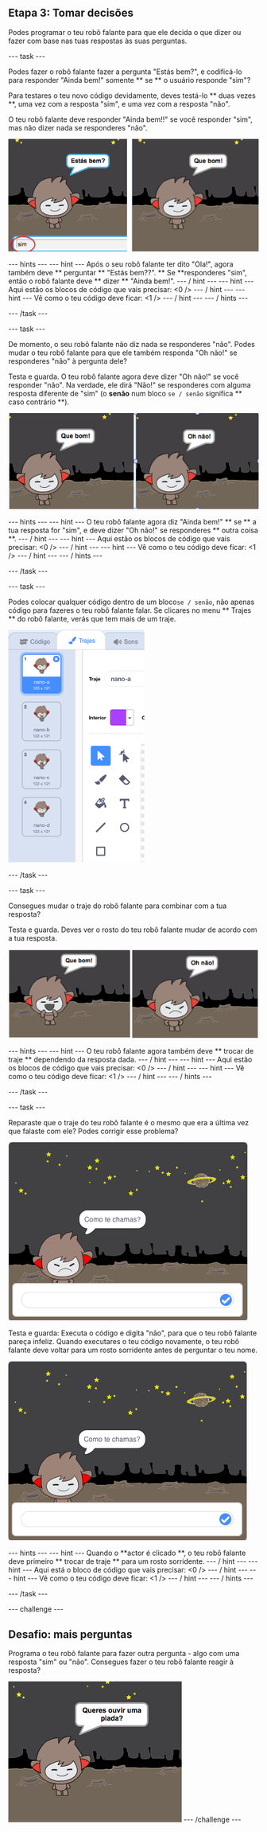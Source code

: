 ## Etapa 3: Tomar decisões

Podes programar o teu robô falante para que ele decida o que dizer ou fazer com base nas tuas respostas às suas perguntas.

\--- task \---

Podes fazer o robô falante fazer a pergunta "Estás bem?", e codificá-lo para responder "Ainda bem!" somente ** se ** o usuário responde "sim"?

Para testares o teu novo código devidamente, deves testá-lo ** duas vezes **, uma vez com a resposta "sim", e uma vez com a resposta "não".

O teu robô falante deve responder "Ainda bem!!" se você responder "sim", mas não dizer nada se responderes "não".

![Testing a chatbot reply](images/chatbot-if-test.png)

\--- hints \--- \--- hint \--- Após o seu robô falante ter dito "Ola!", agora também deve ** perguntar ** "Estás bem??". ** Se **responderes "sim", então o robô falante deve ** dizer ** "Ainda bem!". \--- / hint \--- \--- hint \--- Aqui estão os blocos de código que vais precisar: <0 /> \--- / hint \--- \--- hint \--- Vê como o teu código deve ficar: <1 /> \--- / hint \--- \--- / hints \---

\--- /task \---

\--- task \---

De momento, o seu robô falante não diz nada se responderes "não". Podes mudar o teu robô falante para que ele também responda "Oh não!" se responderes "não" à pergunta dele?

Testa e guarda. O teu robô falante agora deve dizer "Oh não!" se você responder "não". Na verdade, ele dirá "Não!" se responderes com alguma resposta diferente de "sim" (o **senão** num bloco ` se / senão ` significa ** caso contrário **).

![Testing a yes/no reply](images/chatbot-if-else-test.png)

\--- hints \--- \--- hint \--- O teu robô falante agora diz "Ainda bem!" ** se ** a tua resposta for "sim", e deve dizer "Oh não!" se responderes ** outra coisa **. \--- / hint \--- \--- hint \--- Aqui estão os blocos de código que vais precisar: <0 /> \--- / hint \--- \--- hint \--- Vê como o teu código deve ficar: <1 /> \--- / hint \--- \--- / hints \---

\--- /task \---

\--- task \---

Podes colocar qualquer código dentro de um bloco` se / senão `, não apenas código para fazeres o teu robô falante falar. Se clicares no menu ** Trajes ** do robô falante, verás que tem mais de um traje.

![chatbot costumes](images/chatbot-costume-view.png)

\--- /task \---

\--- task \---

Consegues mudar o traje do robô falante para combinar com a tua resposta?

Testa e guarda. Deves ver o rosto do teu robô falante mudar de acordo com a tua resposta.

![Testing a changing costume](images/chatbot-costume-test.png)

\--- hints \--- \--- hint \--- O teu robô falante agora também deve ** trocar de traje ** dependendo da resposta dada. \--- / hint \--- \--- hint \--- Aqui estão os blocos de código que vais precisar: <0 /> \--- / hint \--- \--- hint \--- Vê como o teu código deve ficar: <1 /> \--- / hint \--- \--- / hints \---

\--- /task \---

\--- task \---

Reparaste que o traje do teu robô falante é o mesmo que era a última vez que falaste com ele? Podes corrigir esse problema?

![Costume bug](images/chatbot-costume-bug-test.png)

Testa e guarda: Executa o código e digita "não", para que o teu robô falante pareça infeliz. Quando executares o teu código novamente, o teu robô falante deve voltar para um rosto sorridente antes de perguntar o teu nome.

![Testing a costume fix](images/chatbot-costume-fix-test.png)

\--- hints \--- \--- hint \--- Quando o **actor é clicado **, o teu robô falante deve primeiro ** trocar de traje ** para um rosto sorridente. \--- / hint \--- \--- hint \--- Aqui está o bloco de código que vais precisar: <0 /> \--- / hint \--- \--- hint \--- Vê como o teu código deve ficar: <1 /> \--- / hint \--- \--- / hints \---

\--- /task \---

\--- challenge \---

## Desafio: mais perguntas

Programa o teu robô falante para fazer outra pergunta - algo com uma resposta "sim" ou "não". Consegues fazer o teu robô falante reagir à resposta?

![screenshot](images/chatbot-joke.png) \--- /challenge \---